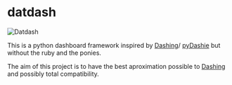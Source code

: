 datdash
=======

![Datdash](http://cdn.memegenerator.net/instances/500x/43245340.jpg)

This is a python dashboard framework inspired by
[Dashing](http://shopify.github.io/dashing/)/
[pyDashie](https://github.com/evolvedlight/pydashie) but without
the ruby and the ponies.

The aim of this project is to have the best aproximation possible to
[Dashing](http://shopify.github.io/dashing/) and possibly total compatibility.


